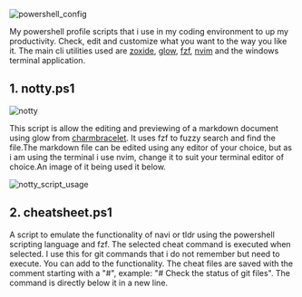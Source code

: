 ![powershell_config](https://socialify.git.ci/brushy501/powershell_config/image?description=1&descriptionEditable=My%20powershell%20scripts%20to%20power%20my%20productivity.&language=1&name=1&owner=1&stargazers=1&theme=Light)

My powershell profile scripts that i use in my coding environment to up my productivity.
Check, edit and customize what you want to the way you like it. The main cli utilities
used are [zoxide](https://github.com/ajeetdsouza/zoxide), [glow](https://github.com/charmbracelet/glow),
[fzf](https://github.com/junegunn/fzf), [nvim](https://github.com/neovim/neovim) and the windows terminal application.

## 1. notty.ps1
![notty](https://github.com/brushy501/powershell_config/assets/48830968/8c6e490e-b4ce-4ddd-bab7-3cab46217c99)

This script is allow the editing and previewing of a markdown document using glow from [charmbracelet](https://github.com/charmbracelet/glow).
It uses fzf to fuzzy search and find the file.The markdown file can be edited using any editor of your choice, but as i am using the terminal
i use nvim, change it to suit your terminal editor of choice.An image of it being used it below.

![notty_script_usage](https://github.com/brushy501/powershell_config/assets/48830968/20590af9-e863-486f-bce3-77623c67d202)



## 2. cheatsheet.ps1

A script to emulate the functionality of navi or tldr using the powershell scripting language and fzf. The selected cheat command is executed
when selected. I use this for git commands that i do not remember but need to execute. You can add to the functionality. The cheat files are
saved with the comment starting with a "#", example: "# Check the status of git files". The command is directly below it in a new line.

